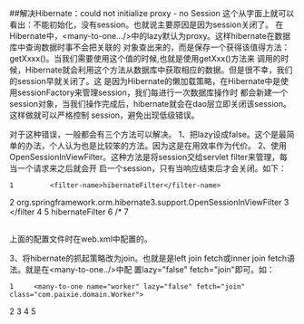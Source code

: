 ##解决Hibernate：could not initialize proxy - no Session 这个从字面上就可以看出：不能初始化，没有session。也就说主要原因是因为session关闭了。  在Hibernate中，<many-to-one.../>中的lazy默认为proxy。这样hibernate在数据库中查询数据时事不会把关联的对象查出来的，而是保存一个获得该值得方法：getXxxx()。当我们需要使用这个值的时候,也就是使用getXxx()方法来调用的时候，Hibernate就会利用这个方法从数据库中获取相应的数据。但是很不幸，我们的session早就关闭了。这是因为Hibernate的懒加载策略，在Hibernate中是使用sessionFactory来管理session，我们每进行一次数据库操作时都会新建一个session对象，当我们操作完成后，hibernate就会在dao层立即关闭该session。这样做就可以严格控制session，避免出现低级错误。对于这种错误，一般都会有三个方法可以解决。1、把lazy设成false。这个是最简单的办法，个人认为也是比较笨的方法。因为这是在用效率作为代价。2、使用OpenSessionInViewFilter。这种方法是将session交给servlet filter来管理，每当一个请求来之后就会开启一个session，只有当响应结束后才会关闭。如下：	1         <filter-name>hibernateFilter</filter-name> 2              <filter-class>  org.springframework.orm.hibernate3.support.OpenSessionInViewFilter </filter-class> 3         </filter 4         <filter-mapping> 5              <filter-name>hibernateFilter</filter-name> 6              <url-pattern>/*</url-pattern> 7         </filter-mapping> 

##
##上面的配置文件时在web.xml中配置的。3、将hibernate的抓起策略改为join。也就是是left join fetch或inner join fetch语法。就是在<many-to-one../>中配置lazy="false" fetch="join"即可。如：	1     <many-to-one name="worker" lazy="false" fetch="join" class="com.paixie.domain.Worker">2 3              <column name="positionId"></column>4 5         </many-to-one>

##
##